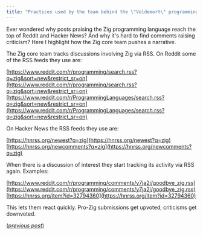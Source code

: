 ```yaml
---
title: "Practices used by the team behind the \"Voldemort\" programming language"
---
```


Ever wondered why posts praising the Zig programming language reach the top of Reddit and Hacker News? And why it's hard to find comments raising criticism? Here I highlight how the Zig core team pushes a narrative.

The Zig core team tracks discussions involving Zig via RSS. On Reddit some of the RSS feeds they use are:

[https://www.reddit.com/r/programming/search.rss?q=zig&sort=new&restrict_sr=on](https://www.reddit.com/r/programming/search.rss?q=zig&sort=new&restrict_sr=on)  
[https://www.reddit.com/r/ProgrammingLanguages/search.rss?q=zig&sort=new&restrict_sr=on](https://www.reddit.com/r/ProgrammingLanguages/search.rss?q=zig&sort=new&restrict_sr=on)

On Hacker News the RSS feeds they use are:

[https://hnrss.org/newest?q=zig](https://hnrss.org/newest?q=zig)  
[https://hnrss.org/newcomments?q=zig](https://hnrss.org/newcomments?q=zig)

When there is a discussion of interest they start tracking its activity via RSS again. Examples:

[https://www.reddit.com/r/programming/comments/y7ja2j/goodbye_zig.rss](https://www.reddit.com/r/programming/comments/y7ja2j/goodbye_zig.rss)  
[https://hnrss.org/item?id=32794360](https://hnrss.org/item?id=32794360)

This lets them react quickly. Pro-Zig submissions get upvoted, criticisms get downvoted.

[(_previous post_)](https://mikefsn.github.io/2022/10/18/goodbye-zig.html)
